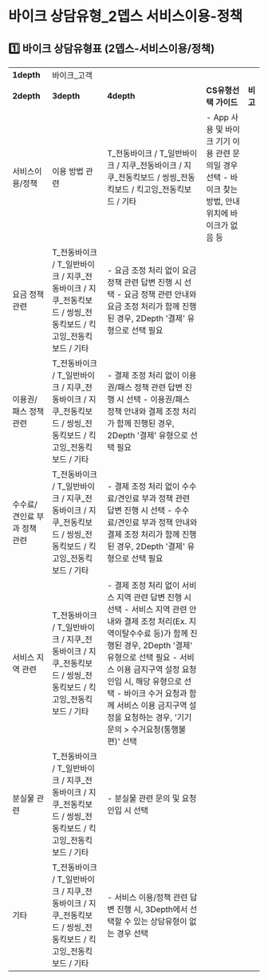 # 바이크 상담유형_2뎁스 서비스이용-정책

**1️⃣ 바이크** **상담유형표 (2뎁스-서비스이용/정책)**
------------------------------------

|  |  |  |  |  |
| --- | --- | --- | --- | --- |
| **1depth** | 바이크\_고객 | | | |
| **2depth** | **3depth** | **4depth** | **CS유형선택 가이드** | **비고** |
| 서비스이용/정책 | 이용 방법 관련 | T\_전동바이크 / T\_일반바이크 / 지쿠\_전동바이크  / 지쿠\_전동킥보드  / 씽씽\_전동킥보드 /  킥고잉\_전동킥보드 / 기타 | - App 사용 및 바이크 기기 이용 관련 문의일 경우 선택 - 바이크 찾는 방법, 안내 위치에 바이크가 없음 등 |  |
| 요금 정책 관련 | T\_전동바이크 / T\_일반바이크 / 지쿠\_전동바이크  / 지쿠\_전동킥보드  / 씽씽\_전동킥보드 /  킥고잉\_전동킥보드 / 기타 | - 요금 조정 처리 없이 요금 정책 관련 답변 진행 시 선택  - 요금 정책 관련 안내와 요금 조정 처리가 함께 진행된 경우, 2Depth '결제' 유형으로 선택 필요 |  |
| 이용권/패스 정책 관련 | T\_전동바이크 / T\_일반바이크 / 지쿠\_전동바이크  / 지쿠\_전동킥보드  / 씽씽\_전동킥보드 /  킥고잉\_전동킥보드 / 기타 | - 결제 조정 처리 없이 이용권/패스 정책 관련 답변 진행 시 선택 - 이용권/패스 정책 안내와 결제 조정 처리가 함께 진행된 경우, 2Depth '결제' 유형으로 선택 필요 |  |
| 수수료/견인료 부과 정책 관련 | T\_전동바이크 / T\_일반바이크 / 지쿠\_전동바이크  / 지쿠\_전동킥보드  / 씽씽\_전동킥보드 /  킥고잉\_전동킥보드 / 기타 | - 결제 조정 처리 없이 수수료/견인료 부과 정책 관련 답변 진행 시 선택 - 수수료/견인료 부과 정책 안내와 결제 조정 처리가 함께 진행된 경우, 2Depth '결제' 유형으로 선택 필요 |  |
| 서비스 지역 관련 | T\_전동바이크 / T\_일반바이크 / 지쿠\_전동바이크  / 지쿠\_전동킥보드  / 씽씽\_전동킥보드 /  킥고잉\_전동킥보드 / 기타 | - 결제 조정 처리 없이 서비스 지역 관련 답변 진행 시 선택 - 서비스 지역 관련 안내와 결제 조정 처리(Ex. 지역이탈수수료 등)가 함께 진행된 경우, 2Depth '결제' 유형으로 선택 필요 - 서비스 이용 금지구역 설정 요청 인입 시, 해당 유형으로 선택 - 바이크 수거 요청과 함께 서비스 이용 금지구역 설정을 요청하는 경우, '기기문의 > 수거요청(통행불편)' 선택 |  |
| 분실물 관련 | T\_전동바이크 / T\_일반바이크 / 지쿠\_전동바이크  / 지쿠\_전동킥보드  / 씽씽\_전동킥보드 /  킥고잉\_전동킥보드 / 기타 | - 분실물 관련 문의 및 요청 인입 시 선택 |  |
| 기타 | T\_전동바이크 / T\_일반바이크 / 지쿠\_전동바이크  / 지쿠\_전동킥보드  / 씽씽\_전동킥보드 /  킥고잉\_전동킥보드 / 기타 | - 서비스 이용/정책 관련 답변 진행 시, 3Depth에서 선택할 수 있는 상담유형이 없는 경우 선택 |  |